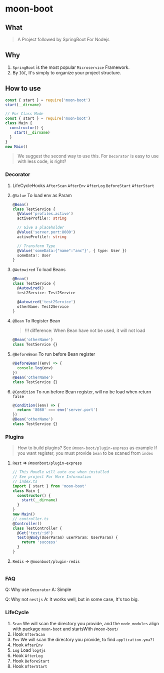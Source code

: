 # moon-boot

## What

> A Project followed by SpringBoot For Nodejs

## Why

1. `SpringBoot` is the most popular `Microservice` Framework.
2. By `IOC`, It's simply to organize your project structure.

## How to use

```js
const { start } = require('moon-boot')
start(__dirname)
```

```js
// For Class Mode
const { start } = require('moon-boot')
class Main {
  constructor() {
    start(__dirname)
  }
}
new Main()
```

> We suggest the second way to use this. For `Decorator` is easy to use with less code, is right?

### Decorator

1. LifeCycleHooks
   `AfterScan`
   `AfterEnv`
   `AfterLog`
   `BeforeStart`
   `AfterStart`
2. `@Value`
   To load env as Param

   ```ts
   @Bean()
   class TestService {
     @Value('profiles.active')
     activeProfile!: string

     // Give a placeholder
     @Value('server.port:8080')
     activeProfile!: string

     // Transform Type
     @Value('someData:{"name":"anc"}', { type: User })
     someData!: User
   }
   ```

3. `@Autowired`
   To load Beans

   ```ts
   @Bean()
   class TestService {
     @Autowired()
     test2Service: Test2Service

     @Autowired('test2Service')
     otherName: Test2Service
   }
   ```

4. `@Bean`
   To Register Bean

   > !!! difference: When Bean have not be used, it will not load

   ```ts
   @Bean('otherName')
   class TestService {}
   ```

5. `@BeforeBean`
   To run before Bean register
   ```ts
   @BeforeBean((env) => {
     console.log(env)
   })
   @Bean('otherName')
   class TestService {}
   ```
6. `@Condition`
   To run before Bean register, will no be load when return `false`

   ```ts
   @Condition((env) => {
     return '8080' === env('server.port')
   })
   @Bean('otherName')
   class TestService {}
   ```

### Plugins

> How to build plugins? 
> See `@moon-boot/plugin-express` as example
> If you want register, you must provide `bean` to be scaned from `index`

1. `Rest` => `@moonboot/plugin-express`
   ```ts
   // This Moudle will auto use when installed
   // See project For More Information
   // index.ts
   import { start } from 'moon-boot'
   class Main {
     constructor() {
       start(__dirname)
     }
   }
   new Main()
   // controller.ts
   @Controller()
   class TestController {
     @Get('test/:id')
     test(@Body(UserParam) userParam: UserParam) {
       return 'success'
     }
   }
   ```
2. `Redis` => `@moonboot/plugin-redis`
   ```ts
   ```

### FAQ

Q: Why use `Decorator`
A: Simple

Q: Why not `nestjs`
A: It works well, but in some case, It's too big.

### LifeCycle

1. `Scan`
   We will scan the directory you provide, and the `node_modules` align with package `moon-boot` and startsWith `@moon-boot/`
2. Hook `AfterScan`
3. `Env`
   We will scan the directory you provide, to find `application.yma?l`
4. Hook `AfterEnv`
5. `Log`
   Load `log4js`
6. Hook `AfterLog`
7. Hook `BeforeStart`
8. Hook `AfterStart`
